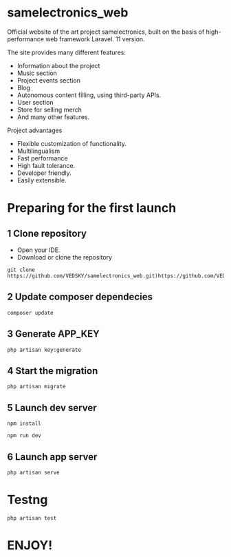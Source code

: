 # samelectronics_web
Official website of the art project samelectronics, built on the basis of high-performance web framework Laravel. 11 version.

The site provides many different features:

- Information about the project
- Music section
- Project events section
- Blog
- Autonomous content filling, using third-party APIs.
- User section 
- Store for selling merch
- And many other features.

Project advantages
+ Flexible customization of functionality.
+ Multilingualism
+ Fast performance
+ High fault tolerance.
+ Developer friendly.
+ Easily extensible.


# Preparing for the first launch

## 1 Clone repository
- Open your IDE.
- Download or clone the repository
```
git clone https://github.com/VEDSKY/samelectronics_web.git)https://github.com/VEDSKY/samelectronics_web.git
```

## 2 Update composer dependecies 

```
composer update
```

## 3 Generate APP_KEY
```
php artisan key:generate
```

## 4 Start the migration
```
php artisan migrate
```

## 5 Launch dev server
```
npm install
```
```
npm run dev
```
## 6 Launch app server
```
php artisan serve
```

# Testng
```
php artisan test
```

# ENJOY!
